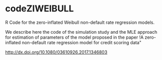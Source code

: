 # codeZIWEIBULL
R Code for the zero-inflated Weibull non-default rate regression models.

We describe here the code of the simulation study and the MLE approach for estimation of parameters of the model proposed in the paper
!A zero-inflated non-default rate regression model for credit scoring data"

http://dx.doi.org/10.1080/03610926.2017.1346803 

